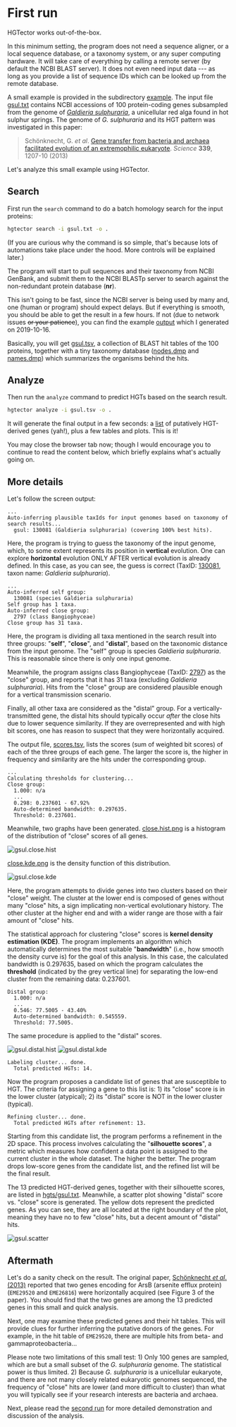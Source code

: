 First run
=========

HGTector works out-of-the-box.

In this minimum setting, the program does not need a sequence aligner, or a local sequence database, or a taxonomy system, or any super computing hardware. It will take care of everything by calling a remote server (by default the NCBI BLAST server). It does not even need input data --- as long as you provide a list of sequence IDs which can be looked up from the remote database.

A small example is provided in the subdirectory [example](../example). The input file [gsul.txt](../example/gsul.txt) contains NCBI accessions of 100 protein-coding genes subsampled from the genome of [_Galdieria sulphuraria_](https://en.wikipedia.org/wiki/Galdieria_sulphuraria), a unicellular red alga found in hot sulphur springs. The genome of _G. sulphuraria_ and its HGT pattern was investigated in this paper:

> Schönknecht, G. _et al_. [Gene transfer from bacteria and archaea facilitated evolution of an extremophilic eukaryote](https://science.sciencemag.org/content/339/6124/1207.long). _Science_ **339**, 1207-10 (2013)

Let's analyze this small example using HGTector.


## Search

First run the `search` command to do a batch homology search for the input proteins:

```bash
hgtector search -i gsul.txt -o .
```

(If you are curious why the command is so simple, that's because lots of automations take place under the hood. More controls will be explained later.)

The program will start to pull sequences and their taxonomy from NCBI GenBank, and submit them to the NCBI BLASTp server to search against the non-redundant protein database (**nr**).

This isn't going to be fast, since the NCBI server is being used by many and, one (human or program) should expect delays. But if everything is smooth, you should be able to get the result in a few hours. If not (due to network issues ~~or your patience~~), you can find the example [output](../example/output) which I generated on 2019-10-16.

Basically, you will get [gsul.tsv](../example/output/gsul.tsv), a collection of BLAST hit tables of the 100 proteins, together with a tiny taxonomy database ([nodes.dmp](../example/output/nodes.dmp) and [names.dmp](../example/output/names.dmp)) which summarizes the organisms behind the hits.


## Analyze

Then run the `analyze` command to predict HGTs based on the search result.

```bash
hgtector analyze -i gsul.tsv -o .
```

It will generate the final output in a few seconds: a [list](../example/output/hgts/gsul.txt) of putatively HGT-derived genes (yah!), plus a few tables and plots. This is it!

You may close the browser tab now; though I would encourage you to continue to read the content below, which briefly explains what's actually going on.


## More details

Let's follow the screen output:

```
...
Auto-inferring plausible taxIds for input genomes based on taxonomy of search results...
  gsul: 130081 (Galdieria sulphuraria) (covering 100% best hits).
```

Here, the program is trying to guess the taxonomy of the input genome, which, to some extent represents its position in **vertical** evolution. One can explore **horizontal** evolution ONLY AFTER vertical evolution is already defined. In this case, as you can see, the guess is correct (TaxID: [130081](https://www.ncbi.nlm.nih.gov/Taxonomy/Browser/wwwtax.cgi?mode=Info&id=130081), taxon name: _Galdieria sulphuraria_).

```
...
Auto-inferred self group:
  130081 (species Galdieria sulphuraria)
Self group has 1 taxa.
Auto-inferred close group:
  2797 (class Bangiophyceae)
Close group has 31 taxa.
```

Here, the program is dividing all taxa mentioned in the search result into three groups: "**self**", "**close**", and "**distal**", based on the taxonomic distance from the input genome. The "self" group is species _Galdieria sulphuraria_. This is reasonable since there is only one input genome.

Meanwhile, the program assigns class Bangiophyceae (TaxID: [2797](https://www.ncbi.nlm.nih.gov/Taxonomy/Browser/wwwtax.cgi?mode=Info&id=2797)) as the "close" group, and reports that it has 31 taxa (excluding _Galdieria sulphuraria_). Hits from the "close" group are considered plausible enough for a vertical transmission scenario.

Finally, all other taxa are considered as the "distal" group. For a vertically-transmitted gene, the distal hits should typically occur _after_ the close hits due to lower sequence similarity. If they are overrepresented and with high bit scores, one has reason to suspect that they were horizontally acquired.

The output file, [scores.tsv](../example/output/scores.tsv), lists the scores (sum of weighted bit scores) of each of the three groups of each gene. The larger the score is, the higher in frequency and similarity are the hits under the corresponding group.

```
...
Calculating thresholds for clustering...
Close group:
  1.000: n/a
  ...
  0.298: 0.237601 - 67.92%
  Auto-determined bandwidth: 0.297635.
  Threshold: 0.237601.
```

Meanwhile, two graphs have been generated. [close.hist.png](../example/output/close.hist.png) is a histogram of the distribution of "close" scores of all genes.

![gsul.close.hist](../example/output/close.hist.png "Close score histogram")

[close.kde.png](../example/output/close.kde.png) is the density function of this distribution.

![gsul.close.kde](../example/output/close.kde.png "Close score density plot")

Here, the program attempts to divide genes into two clusters based on their "close" weight. The cluster at the lower end is composed of genes without many "close" hits, a sign implicating non-vertical evolutionary history. The other cluster at the higher end and with a wider range are those with a fair amount of "close" hits. 

The statistical approach for clustering "close" scores is **kernel density estimation (KDE)**. The program implements an algorithm which automatically determines the most suitable "**bandwidth**" (i.e., how smooth the density curve is) for the goal of this analysis. In this case, the calculated bandwidth is 0.297635, based on which the program calculates the **threshold** (indicated by the grey vertical line) for separating the low-end cluster from the remaining data: 0.237601.

```
Distal group:
  1.000: n/a
  ...
  0.546: 77.5005 - 43.40%
  Auto-determined bandwidth: 0.545559.
  Threshold: 77.5005.
```

The same procedure is applied to the "distal" scores.

![gsul.distal.hist](../example/output/distal.hist.png "Distal score histogram")
![gsul.distal.kde](../example/output/distal.kde.png "Distal score density plot")

```
Labeling cluster... done.
  Total predicted HGTs: 14.
```

Now the program proposes a candidate list of genes that are susceptible to HGT. The criteria for assigning a gene to this list is: 1) its "close" score is in the lower cluster (atypical); 2) its "distal" score is NOT in the lower cluster (typical).

```
Refining cluster... done.
  Total predicted HGTs after refinement: 13.
```

Starting from this candidate list, the program performs a refinement in the 2D space. This process involves calculating the "**silhouette scores**", a metric which measures how confident a data point is assigned to the current cluster in the whole dataset. The higher the better. The program drops low-score genes from the candidate list, and the refined list will be the final result.

The 13 predicted HGT-derived genes, together with their silhouette scores, are listed in [hgts/gsul.txt](../example/output/hgts/gsul.txt). Meanwhile, a scatter plot showing "distal" score vs. "close" score is generated. The yellow dots represent the predicted genes. As you can see, they are all located at the right boundary of the plot, meaning they have no to few "close" hits, but a decent amount of "distal" hits.

![gsul.scatter](../example/output/scatter.png "Distal vs. close scatter plot")

## Aftermath

Let's do a sanity check on the result. The original paper, [Schönknecht _et al_. (2013)](https://science.sciencemag.org/content/339/6124/1207.long) reported that two genes encoding for ArsB (arsenite efflux protein) (`EME29520` and `EME26816`) were horizontally acquired (see Figure 3 of the paper). You should find that the two genes are among the 13 predicted genes in this small and quick analysis.

Next, one may examine these predicted genes and their hit tables. This will provide clues for further inferring the putative donors of the genes. For example, in the hit table of `EME29520`, there are multiple hits from beta- and gammaproteobacteria...

Please note two limitations of this small test: 1) Only 100 genes are sampled, which are but a small subset of the _G. sulphuraria_ genome. The statistical power is thus limited. 2) Because _G. sulphuraria_ is a unicellular eukaryote, and there are not many closely related eukaryotic genomes sequenced, the frequency of "close" hits are lower (and more difficult to cluster) than what you will typically see if your research interests are bacteria and archaea.

Next, please read the [second run](2ndrun.md) for more detailed demonstration and discussion of the analysis.
